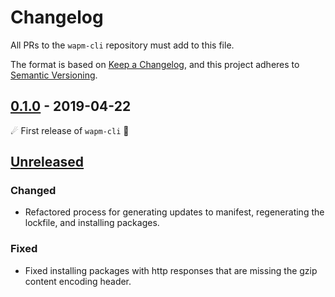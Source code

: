 # Changelog

All PRs to the `wapm-cli` repository must add to this file.

The format is based on [Keep a Changelog](https://keepachangelog.com/en/1.0.0/),
and this project adheres to [Semantic Versioning](https://semver.org/spec/v2.0.0.html).

## [0.1.0] - 2019-04-22
☄ First release of `wapm-cli` 🌌

## **[Unreleased]**

### Changed
- Refactored process for generating updates to manifest, regenerating the lockfile, and installing packages.
### Fixed
- Fixed installing packages with http responses that are missing the gzip content encoding header.

[Unreleased]: https://github.com/wasmerio/wapm-cli/compare/0.1.0...HEAD
[0.1.0]: https://github.com/wasmerio/wapm-cli/releases/tag/v0.1.0
